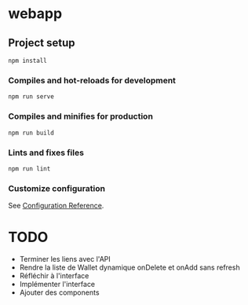 # webapp

## Project setup
```
npm install
```

### Compiles and hot-reloads for development
```
npm run serve
```

### Compiles and minifies for production
```
npm run build
```

### Lints and fixes files
```
npm run lint
```

### Customize configuration
See [Configuration Reference](https://cli.vuejs.org/config/).


# TODO
- Terminer les liens avec l'API
- Rendre la liste de Wallet dynamique onDelete et onAdd sans refresh
- Réfléchir à l'interface
- Implémenter l'interface
- Ajouter des components 
